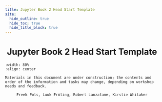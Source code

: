 ```yaml
---
title: Jupyter Book 2 Head Start Template
site:
  hide_outline: true
  hide_toc: true
  hide_title_block: true
---
```


<div style="text-align: center">

# Jupyter Book 2 Head Start Template

</div>

```{figure} Cover.PNG
:width: 80%
:align: center
```

```{warning} Work in Progress
Materials in this document are under construction; the contents and order of the information and tasks may change, depending on workshop needs and feedback.
```

<div style="text-align: center", font-size: 1.2em>

    Freek Pols, Luuk Fröling, Robert Lanzafame, Kirstie Whitaker

</div>